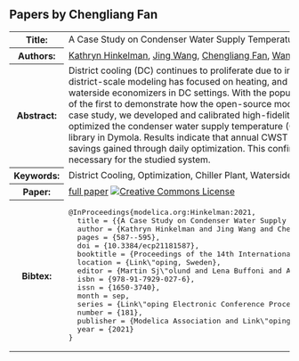 ## Papers by Chengliang Fan
<table><tr><th>Title:</th>
<td>A Case Study on Condenser Water Supply Temperature Optimization with a District Cooling Plant</td>
</tr>
<tr><th>Authors:</th>
<td>
<a href="/proceedings/authors/KathrynHinkelman">Kathryn Hinkelman</a>, <a href="/proceedings/authors/JingWang">Jing Wang</a>, <a href="/proceedings/authors/ChengliangFan">Chengliang Fan</a>, <a href="/proceedings/authors/WangdaZuo">Wangda Zuo</a>, <a href="/proceedings/authors/AntoineGautier">Antoine Gautier</a>, <a href="/proceedings/authors/MichaelWetter">Michael Wetter</a> and <a href="/proceedings/authors/NicholasLong">Nicholas Long</a></td>
</tr>
<tr><th>Abstract:</th>
<td>District cooling (DC) continues to proliferate due to increasing global cooling demands and economies of scale benefits; however, most district-scale modeling has focused on heating, and to the best of our knowledge, researchers have yet to model cooling plants featuring waterside economizers in DC settings. With the popular Modelica Buildings library expanding its capabilities to district scale, this study is one of the first to demonstrate how the open-source models can be used for detailed energy and control analysis of a DC plant. For a real-world case study, we developed and calibrated high-fidelity models for a DC system central plant at a college campus in Colorado, USA, and we optimized the condenser water supply temperature (CWST) setpoint for a DC plant across multiple time horizons using the Optimization library in Dymola. Results indicate that annual CWST optimization saves 4.7% annual plant energy, with less than 1% of additional energy savings gained through daily optimization. This confirms previous studies&#x27; findings that high frequency CWST optimizations are not necessary for the studied system.</td></tr>
<tr><th>Keywords:</th>
<td>District Cooling, Optimization, Chiller Plant, Waterside Economizer, Modelica Buildings Library</td></tr>
<tr><th>Paper:</th>
<td><a href="https://doi.org/10.3384/ecp21181587">full paper</a> <a rel="license" href="http://creativecommons.org/licenses/by/4.0/"><img alt="Creative Commons License" style="border-width:0" src="https://i.creativecommons.org/l/by/4.0/88x31.png" /></a></td>
</tr>
<tr><th>Bibtex:</th>
<td><pre>
@InProceedings{modelica.org:Hinkelman:2021,
  title = {{A Case Study on Condenser Water Supply Temperature Optimization with a District Cooling Plant}},
  author = {Kathryn Hinkelman and Jing Wang and Chengliang Fan and Wangda Zuo and Antoine Gautier and Michael Wetter and Nicholas Long},
  pages = {587--595},
  doi = {10.3384/ecp21181587},
  booktitle = {Proceedings of the 14th International Modelica Conference},
  location = {Link\&quot;oping, Sweden},
  editor = {Martin Sj\&quot;olund and Lena Buffoni and Adrian Pop and Lennart Ochel},
  isbn = {978-91-7929-027-6},
  issn = {1650-3740},
  month = sep,
  series = {Link\&quot;oping Electronic Conference Proceedings},
  number = {181},
  publisher = {Modelica Association and Link\&quot;oping University Electronic Press},
  year = {2021}
}
</pre></td></tr>
</table><br>
